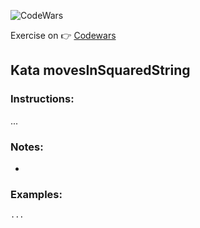 ![CodeWars](https://www.qualified.io/shared/images/codewars-black-large-24a9d355.png)

Exercise on :point_right:  [Codewars](https://www.codewars.com/kata/56dbe0e313c2f63be4000b25/train/typescript)  


## Kata movesInSquaredString

### Instructions:

...

### Notes:
  -


### Examples:
```
...
```